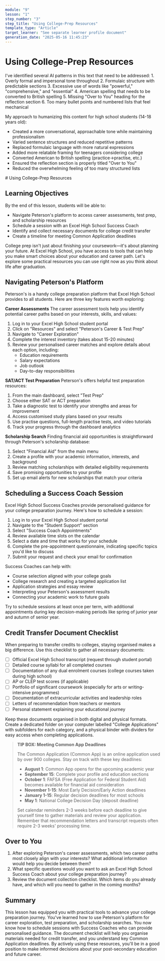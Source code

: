 ```yaml
---
module: "9"
lesson: "1"
step_number: "3"
step_title: "Using College‑Prep Resources"
template_type: "Article"
target_learner: "See separate learner profile document"
generation_date: "2025-05-16 11:45:23"
---
```


# Using College‑Prep Resources

<Analysis>
I've identified several AI patterns in this text that need to be addressed:
1. Overly formal and impersonal tone throughout
2. Formulaic structure with predictable sections
3. Excessive use of words like "powerful," "comprehensive," and "essential"
4. American spelling that needs to be converted to British spelling
5. Missing "Over to You" heading for the reflection section
6. Too many bullet points and numbered lists that feel mechanical

My approach to humanizing this content for high school students (14-18 years old):
- Created a more conversational, approachable tone while maintaining professionalism
- Varied sentence structures and reduced repetitive patterns
- Replaced formulaic language with more natural expressions
- Added more relatable framing for teenagers considering college
- Converted American to British spelling (practice→practise, etc.)
- Ensured the reflection section is properly titled "Over to You"
- Reduced the overwhelming feeling of too many structured lists
</Analysis>

<Edited Text>
# Using College-Prep Resources

## Learning Objectives
By the end of this lesson, students will be able to:
- Navigate Peterson's platform to access career assessments, test prep, and scholarship resources
- Schedule a session with an Excel High School Success Coach
- Identify and collect necessary documents for college credit transfer
- Create a timeline for meeting Common Application deadlines

College prep isn't just about finishing your coursework—it's about planning your future. At Excel High School, you have access to tools that can help you make smart choices about your education and career path. Let's explore some practical resources you can use right now as you think about life after graduation.

## Navigating Peterson's Platform

Peterson's is a handy college preparation platform that Excel High School provides to all students. Here are three key features worth exploring:

**Career Assessments**
The career assessment tools help you identify potential career paths based on your interests, skills, and values:
1. Log in to your Excel High School student portal
2. Click on "Resources" and select "Peterson's Career & Test Prep"
3. Navigate to "Career Exploration"
4. Complete the interest inventory (takes about 15-20 minutes)
5. Review your personalised career matches and explore details about each option, including:
   - Education requirements
   - Salary expectations
   - Job outlook
   - Day-to-day responsibilities

**SAT/ACT Test Preparation**
Peterson's offers helpful test preparation resources:
1. From the main dashboard, select "Test Prep"
2. Choose either SAT or ACT preparation
3. Take a diagnostic test to identify your strengths and areas for improvement
4. Access customised study plans based on your results
5. Use practise questions, full-length practise tests, and video tutorials
6. Track your progress through the dashboard analytics

**Scholarship Search**
Finding financial aid opportunities is straightforward through Peterson's scholarship database:
1. Select "Financial Aid" from the main menu
2. Create a profile with your academic information, interests, and background
3. Review matching scholarships with detailed eligibility requirements
4. Save promising opportunities to your profile
5. Set up email alerts for new scholarships that match your criteria

## Scheduling a Success Coach Session

Excel High School Success Coaches provide personalised guidance for your college preparation journey. Here's how to schedule a session:

1. Log in to your Excel High School student portal
2. Navigate to the "Student Support" section
3. Select "Success Coach Appointments"
4. Review available time slots on the calendar
5. Select a date and time that works for your schedule
6. Complete the pre-appointment questionnaire, indicating specific topics you'd like to discuss
7. Submit your request and check your email for confirmation

Success Coaches can help with:
- Course selection aligned with your college goals
- College research and creating a targeted application list
- Application strategies and essay review
- Interpreting your Peterson's assessment results
- Connecting your academic work to future goals

Try to schedule sessions at least once per term, with additional appointments during key decision-making periods like spring of junior year and autumn of senior year.

## Credit Transfer Document Checklist

When preparing to transfer credits to colleges, staying organised makes a big difference. Use this checklist to gather all necessary documents:

- [ ] Official Excel High School transcript (request through student portal)
- [ ] Detailed course syllabi for all completed courses
- [ ] Documentation of any dual enrolment courses (college courses taken during high school)
- [ ] AP or CLEP test scores (if applicable)
- [ ] Portfolio of significant coursework (especially for arts or writing-intensive programmes)
- [ ] Documentation of extracurricular activities and leadership roles
- [ ] Letters of recommendation from teachers or mentors
- [ ] Personal statement explaining your educational journey

Keep these documents organised in both digital and physical formats. Create a dedicated folder on your computer labelled "College Applications" with subfolders for each category, and a physical binder with dividers for easy access when completing applications.

> **TIP BOX: Meeting Common App Deadlines**
> 
> The Common Application (Common App) is an online application used by over 900 colleges. Stay on track with these key deadlines:
> 
> - **August 1**: Common App opens for the upcoming academic year
> - **September 15**: Complete your profile and education sections
> - **October 1**: FAFSA (Free Application for Federal Student Aid) becomes available for financial aid consideration
> - **November 1-15**: Most Early Decision/Early Action deadlines
> - **January 1-15**: Regular decision deadlines for most schools
> - **May 1**: National College Decision Day (deposit deadline)
> 
> Set calendar reminders 2-3 weeks before each deadline to give yourself time to gather materials and review your application. Remember that recommendation letters and transcript requests often require 2-3 weeks' processing time.

## Over to You
1. After exploring Peterson's career assessments, which two career paths most closely align with your interests? What additional information would help you decide between them?
2. What specific questions would you want to ask an Excel High School Success Coach about your college preparation journey?
3. Review the document collection checklist. Which items do you already have, and which will you need to gather in the coming months?

## Summary
This lesson has equipped you with practical tools to advance your college preparation journey. You've learned how to use Peterson's platform for career exploration, test preparation, and scholarship searches. You now know how to schedule sessions with Success Coaches who can provide personalised guidance. The document checklist will help you organise materials needed for credit transfer, and you understand key Common Application deadlines. By actively using these resources, you'll be in a good position to make informed decisions about your post-secondary education and future career.